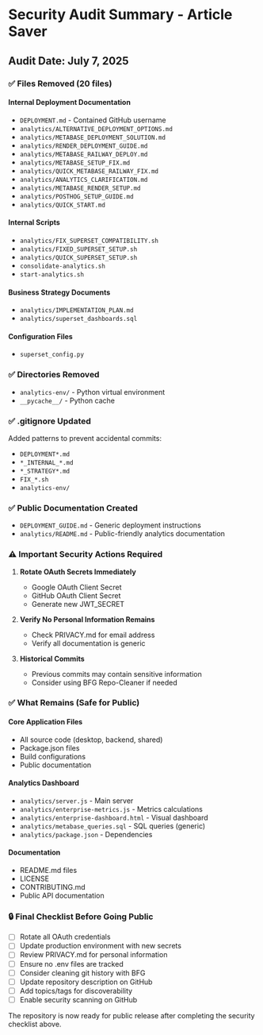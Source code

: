 # Security Audit Summary - Article Saver

## Audit Date: July 7, 2025

### ✅ Files Removed (20 files)

#### Internal Deployment Documentation
- `DEPLOYMENT.md` - Contained GitHub username
- `analytics/ALTERNATIVE_DEPLOYMENT_OPTIONS.md`
- `analytics/METABASE_DEPLOYMENT_SOLUTION.md`
- `analytics/RENDER_DEPLOYMENT_GUIDE.md`
- `analytics/METABASE_RAILWAY_DEPLOY.md`
- `analytics/METABASE_SETUP_FIX.md`
- `analytics/QUICK_METABASE_RAILWAY_FIX.md`
- `analytics/ANALYTICS_CLARIFICATION.md`
- `analytics/METABASE_RENDER_SETUP.md`
- `analytics/POSTHOG_SETUP_GUIDE.md`
- `analytics/QUICK_START.md`

#### Internal Scripts
- `analytics/FIX_SUPERSET_COMPATIBILITY.sh`
- `analytics/FIXED_SUPERSET_SETUP.sh`
- `analytics/QUICK_SUPERSET_SETUP.sh`
- `consolidate-analytics.sh`
- `start-analytics.sh`

#### Business Strategy Documents
- `analytics/IMPLEMENTATION_PLAN.md`
- `analytics/superset_dashboards.sql`

#### Configuration Files
- `superset_config.py`

### ✅ Directories Removed
- `analytics-env/` - Python virtual environment
- `__pycache__/` - Python cache

### ✅ .gitignore Updated
Added patterns to prevent accidental commits:
- `DEPLOYMENT*.md`
- `*_INTERNAL_*.md`
- `*_STRATEGY*.md`
- `FIX_*.sh`
- `analytics-env/`

### ✅ Public Documentation Created
- `DEPLOYMENT_GUIDE.md` - Generic deployment instructions
- `analytics/README.md` - Public-friendly analytics documentation

### ⚠️ Important Security Actions Required

1. **Rotate OAuth Secrets Immediately**
   - Google OAuth Client Secret
   - GitHub OAuth Client Secret
   - Generate new JWT_SECRET

2. **Verify No Personal Information Remains**
   - Check PRIVACY.md for email address
   - Verify all documentation is generic

3. **Historical Commits**
   - Previous commits may contain sensitive information
   - Consider using BFG Repo-Cleaner if needed

### ✅ What Remains (Safe for Public)

#### Core Application Files
- All source code (desktop, backend, shared)
- Package.json files
- Build configurations
- Public documentation

#### Analytics Dashboard
- `analytics/server.js` - Main server
- `analytics/enterprise-metrics.js` - Metrics calculations
- `analytics/enterprise-dashboard.html` - Visual dashboard
- `analytics/metabase_queries.sql` - SQL queries (generic)
- `analytics/package.json` - Dependencies

#### Documentation
- README.md files
- LICENSE
- CONTRIBUTING.md
- Public API documentation

### 🔒 Final Checklist Before Going Public

- [ ] Rotate all OAuth credentials
- [ ] Update production environment with new secrets
- [ ] Review PRIVACY.md for personal information
- [ ] Ensure no .env files are tracked
- [ ] Consider cleaning git history with BFG
- [ ] Update repository description on GitHub
- [ ] Add topics/tags for discoverability
- [ ] Enable security scanning on GitHub

The repository is now ready for public release after completing the security checklist above.
